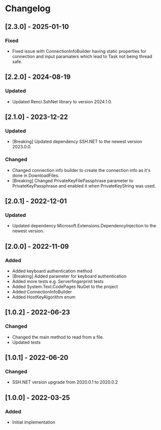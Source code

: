 # Changelog

## [2.3.0] - 2025-01-10
### Fixed
- Fixed issue with ConnectionInfoBuilder having static properties for connection and input paramaters which lead to Task not being thread safe.

## [2.2.0] - 2024-08-19
### Updated
- Updated Renci.SshNet library to version 2024.1.0.

## [2.1.0] - 2023-12-22
### Updated
- [Breaking] Updated dependency SSH.NET to the newest version 2023.0.0.

### Changed
- Changed connection info builder to create the connection info as it's done in DownloadFiles.
- [Breaking] Changed PrivateKeyFilePassphrase parameter to PrivateKeyPassphrase and enabled it when PrivateKeyString was used.

## [2.0.1] - 2022-12-01
### Updated
- Updated dependency Microsoft.Extensions.DependencyInjection to the newest version.

## [2.0.0] - 2022-11-09
### Added
- Added keyboard authentication method
- [Breaking] Added parameter for keyboard authentication
- Added more tests e.g. Serverfingerprint tests
- Added System.Text.CodePages NuGet to the project
- Added ConnectionInfoBuilder
- Added HostKeyAlgorithm enum

## [1.0.2] - 2022-06-23
### Changed
- Changed the main method to read from a file.
- Updated tests

## [1.0.1] - 2022-06-20
### Changed
- SSH.NET version upgrade from 2020.0.1 to 2020.0.2

## [1.0.0] - 2022-03-25
### Added
- Initial implementation
